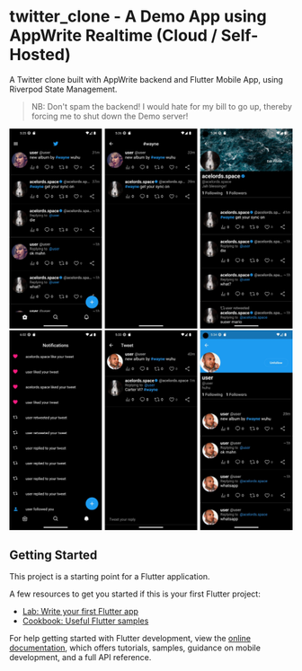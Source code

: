# twitter_clone - A Demo App using AppWrite Realtime (Cloud / Self-Hosted)

A Twitter clone built with AppWrite backend and Flutter Mobile App, using Riverpod State Management.


>NB: Don't spam the backend! I would hate for my bill to go up, thereby forcing me to shut down the Demo server!

![Screenshot  1](screenshot-1.jpg)
![Screenshot  2](screenshot-2.jpg)


## Getting Started

This project is a starting point for a Flutter application.

A few resources to get you started if this is your first Flutter project:

- [Lab: Write your first Flutter app](https://docs.flutter.dev/get-started/codelab)
- [Cookbook: Useful Flutter samples](https://docs.flutter.dev/cookbook)

For help getting started with Flutter development, view the
[online documentation](https://docs.flutter.dev/), which offers tutorials,
samples, guidance on mobile development, and a full API reference.

